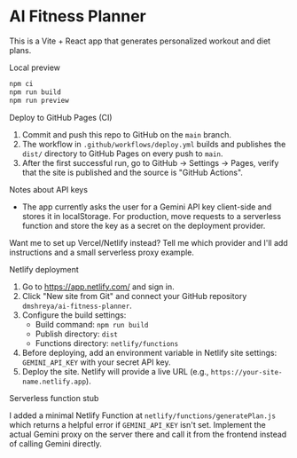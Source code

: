 # AI Fitness Planner

This is a Vite + React app that generates personalized workout and diet plans.

Local preview

```bash
npm ci
npm run build
npm run preview
```

Deploy to GitHub Pages (CI)

1. Commit and push this repo to GitHub on the `main` branch.
2. The workflow in `.github/workflows/deploy.yml` builds and publishes the `dist/` directory to GitHub Pages on every push to `main`.
3. After the first successful run, go to GitHub → Settings → Pages, verify that the site is published and the source is "GitHub Actions".

Notes about API keys

- The app currently asks the user for a Gemini API key client-side and stores it in localStorage. For production, move requests to a serverless function and store the key as a secret on the deployment provider.

Want me to set up Vercel/Netlify instead? Tell me which provider and I'll add instructions and a small serverless proxy example.

Netlify deployment

1. Go to https://app.netlify.com/ and sign in.
2. Click "New site from Git" and connect your GitHub repository `dmshreya/ai-fitness-planner`.
3. Configure the build settings:
	- Build command: `npm run build`
	- Publish directory: `dist`
	- Functions directory: `netlify/functions`
4. Before deploying, add an environment variable in Netlify site settings: `GEMINI_API_KEY` with your secret API key.
5. Deploy the site. Netlify will provide a live URL (e.g., `https://your-site-name.netlify.app`).

Serverless function stub

I added a minimal Netlify Function at `netlify/functions/generatePlan.js` which returns a helpful error if `GEMINI_API_KEY` isn't set. Implement the actual Gemini proxy on the server there and call it from the frontend instead of calling Gemini directly.